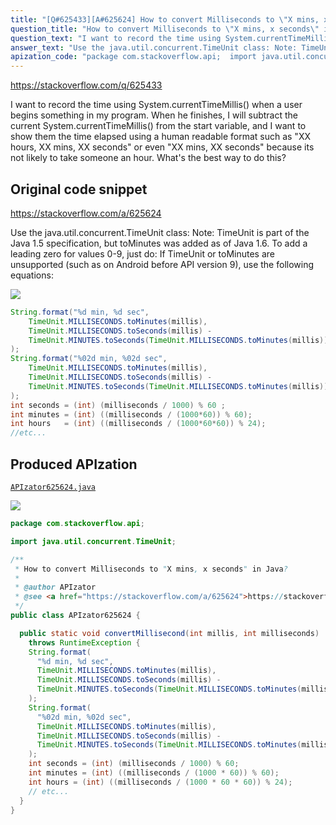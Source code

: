 ```yaml
---
title: "[Q#625433][A#625624] How to convert Milliseconds to \"X mins, x seconds\" in Java?"
question_title: "How to convert Milliseconds to \"X mins, x seconds\" in Java?"
question_text: "I want to record the time using System.currentTimeMillis() when a user begins something in my program. When he finishes, I will subtract the current System.currentTimeMillis() from the start variable, and I want to show them the time elapsed using a human readable format such as \"XX hours, XX mins, XX seconds\" or even \"XX mins, XX seconds\" because its not likely to take someone an hour. What's the best way to do this?"
answer_text: "Use the java.util.concurrent.TimeUnit class: Note: TimeUnit is part of the Java 1.5 specification, but toMinutes was added as of Java 1.6. To add a leading zero for values 0-9, just do: If TimeUnit or toMinutes are unsupported (such as on Android before API version 9), use the following equations:"
apization_code: "package com.stackoverflow.api;  import java.util.concurrent.TimeUnit;  /**  * How to convert Milliseconds to \"X mins, x seconds\" in Java?  *  * @author APIzator  * @see <a href=\"https://stackoverflow.com/a/625624\">https://stackoverflow.com/a/625624</a>  */ public class APIzator625624 {    public static void convertMillisecond(int millis, int milliseconds)     throws RuntimeException {     String.format(       \"%d min, %d sec\",       TimeUnit.MILLISECONDS.toMinutes(millis),       TimeUnit.MILLISECONDS.toSeconds(millis) -       TimeUnit.MINUTES.toSeconds(TimeUnit.MILLISECONDS.toMinutes(millis))     );     String.format(       \"%02d min, %02d sec\",       TimeUnit.MILLISECONDS.toMinutes(millis),       TimeUnit.MILLISECONDS.toSeconds(millis) -       TimeUnit.MINUTES.toSeconds(TimeUnit.MILLISECONDS.toMinutes(millis))     );     int seconds = (int) (milliseconds / 1000) % 60;     int minutes = (int) ((milliseconds / (1000 * 60)) % 60);     int hours = (int) ((milliseconds / (1000 * 60 * 60)) % 24);     // etc...   } }"
---
```


https://stackoverflow.com/q/625433

I want to record the time using System.currentTimeMillis() when a user begins something in my program. When he finishes, I will subtract the current System.currentTimeMillis() from the start variable, and I want to show them the time elapsed using a human readable format such as &quot;XX hours, XX mins, XX seconds&quot; or even &quot;XX mins, XX seconds&quot; because its not likely to take someone an hour.
What&#x27;s the best way to do this?



## Original code snippet

https://stackoverflow.com/a/625624

Use the java.util.concurrent.TimeUnit class:
Note: TimeUnit is part of the Java 1.5 specification, but toMinutes was added as of Java 1.6.
To add a leading zero for values 0-9, just do:
If TimeUnit or toMinutes are unsupported (such as on Android before API version 9), use the following equations:

<div class="code-logo"><img src="/stackoverflow.png" /></div>

```java
String.format("%d min, %d sec", 
    TimeUnit.MILLISECONDS.toMinutes(millis),
    TimeUnit.MILLISECONDS.toSeconds(millis) - 
    TimeUnit.MINUTES.toSeconds(TimeUnit.MILLISECONDS.toMinutes(millis))
);
String.format("%02d min, %02d sec", 
    TimeUnit.MILLISECONDS.toMinutes(millis),
    TimeUnit.MILLISECONDS.toSeconds(millis) - 
    TimeUnit.MINUTES.toSeconds(TimeUnit.MILLISECONDS.toMinutes(millis))
);
int seconds = (int) (milliseconds / 1000) % 60 ;
int minutes = (int) ((milliseconds / (1000*60)) % 60);
int hours   = (int) ((milliseconds / (1000*60*60)) % 24);
//etc...
```

## Produced APIzation

[`APIzator625624.java`](https://github.com/pasqualesalza/apization-temp-data/raw/master/search/APIzator625624.java)

<div class="code-logo"><img src="/apizator.png" /></div>

```java
package com.stackoverflow.api;

import java.util.concurrent.TimeUnit;

/**
 * How to convert Milliseconds to "X mins, x seconds" in Java?
 *
 * @author APIzator
 * @see <a href="https://stackoverflow.com/a/625624">https://stackoverflow.com/a/625624</a>
 */
public class APIzator625624 {

  public static void convertMillisecond(int millis, int milliseconds)
    throws RuntimeException {
    String.format(
      "%d min, %d sec",
      TimeUnit.MILLISECONDS.toMinutes(millis),
      TimeUnit.MILLISECONDS.toSeconds(millis) -
      TimeUnit.MINUTES.toSeconds(TimeUnit.MILLISECONDS.toMinutes(millis))
    );
    String.format(
      "%02d min, %02d sec",
      TimeUnit.MILLISECONDS.toMinutes(millis),
      TimeUnit.MILLISECONDS.toSeconds(millis) -
      TimeUnit.MINUTES.toSeconds(TimeUnit.MILLISECONDS.toMinutes(millis))
    );
    int seconds = (int) (milliseconds / 1000) % 60;
    int minutes = (int) ((milliseconds / (1000 * 60)) % 60);
    int hours = (int) ((milliseconds / (1000 * 60 * 60)) % 24);
    // etc...
  }
}

```